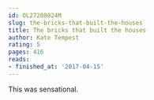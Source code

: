 ```yaml
---
id: OL27208024M
slug: the-bricks-that-built-the-houses
title: The bricks that built the houses
author: Kate Tempest
rating: 5
pages: 416
reads:
- finished_at: '2017-04-15'
---
```

This was sensational.
